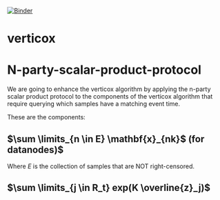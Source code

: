 [![Binder](https://mybinder.org/badge_logo.svg)](https://mybinder.org/v2/gh/CARRIER-project/verticox/HEAD?labpath=Verticox.ipynb)

# verticox

# N-party-scalar-product-protocol
We are going to enhance the verticox algorithm by applying the n-party scalar product protocol to the 
components of the verticox algorithm that require querying which samples have a matching event time.

These are the components:

## $\sum \limits_{n \in E} \mathbf{x}_{nk}$ (for datanodes)$
Where $E$ is the collection of samples that are NOT right-censored.

## $\sum \limits_{j \in R_t} exp(K \overline{z}_j)$